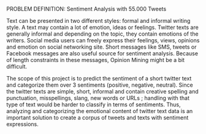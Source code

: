 PROBLEM DEFINITION: 
Sentiment Analysis with 55.000 Tweets

Text can be presented in two different styles: formal and informal writing style. A text may contain a lot of emotion, ideas or feelings. Twitter texts are generally informal and depending on the topic, they contain emotions of the writers. Social media users can freely express their feelings, views, opinions and emotion on social networking site. Short messages like SMS, tweets or Facebook messages are also useful source for sentiment analysis. Because of length constraints in these messages, Opinion Mining might be a bit difficult.

The scope of this project is to predict the sentiment of a short twitter text and categorize them over 3 sentiments (positive, negative, neutral). Since the twitter texts are simple, short, informal and contain creative spelling and punctuation, misspellings, slang, new words or URLs ; handling with that type of text would be harder to classify in terms of sentiments. Thus, analyzing and categorizing the emotional content of twitter text data is an important solution to create a corpus of tweets and texts with sentiment expressions.

